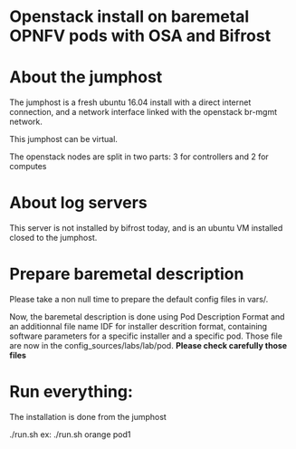 # Openstack install on baremetal OPNFV pods with OSA and Bifrost

# About the jumphost

The jumphost is a fresh ubuntu 16.04 install with a direct internet connection,
and a network interface linked with the openstack br-mgmt network.

This jumphost can be virtual.

The openstack nodes are split in two parts: 3 for controllers and 2 for computes

# About log servers

This server is not installed by bifrost today, and is an ubuntu VM
installed closed to the jumphost.

# Prepare baremetal description

Please take a non null time to prepare the default config files in vars/.

Now, the baremetal description is done using Pod Description Format and an
additionnal file name IDF for installer descrition format, containing
software parameters for a specific installer and a specific pod. Those file are
now in the config_sources/labs/lab/pod. __Please check carefully those files__

# Run everything:

The installation is done from the jumphost

./run.sh <lab> <pod>
ex: ./run.sh orange pod1
